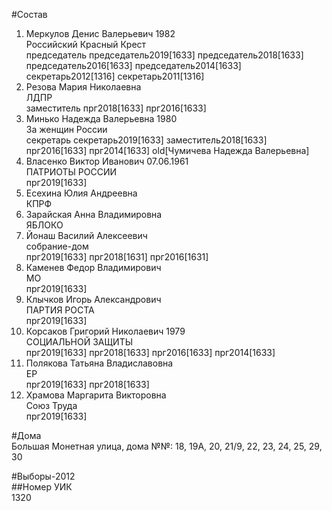 #Состав  
1. Меркулов Денис Валерьевич 1982  
    Российский Красный Крест  
    председатель председатель2019[1633] председатель2018[1633] председатель2016[1633] председатель2014[1633] секретарь2012[1316] секретарь2011[1316]  
2. Резова Мария Николаевна  
    ЛДПР  
    заместитель прг2018[1633] прг2016[1633]  
3. Минько Надежда Валерьевна 1980  
    За женщин России  
    секретарь секретарь2019[1633] заместитель2018[1633] прг2016[1633] прг2014[1633] old[Чумичева Надежда Валерьевна]  
4. Власенко Виктор Иванович 07.06.1961  
    ПАТРИОТЫ РОССИИ  
    прг2019[1633]  
5. Есехина Юлия Андреевна  
    КПРФ  
6. Зарайская Анна Владимировна  
    ЯБЛОКО  
7. Йонаш Василий Алексеевич  
    собрание-дом  
    прг2019[1633] прг2018[1631] прг2016[1631]  
8. Каменев Федор Владимирович  
    МО  
    прг2019[1633]  
9. Клычков Игорь Александрович  
    ПАРТИЯ РОСТА  
    прг2019[1633]  
10. Корсаков Григорий Николаевич 1979  
    СОЦИАЛЬНОЙ ЗАЩИТЫ  
    прг2019[1633] прг2018[1633] прг2016[1633] прг2014[1633]  
11. Полякова Татьяна Владиславовна  
    ЕР  
    прг2019[1633] прг2018[1633]  
12. Храмова Маргарита Викторовна  
    Союз Труда  
    прг2019[1633]  
  
#Дома  
Большая Монетная улица, дома №№: 18, 19А, 20, 21/9, 22, 23, 24, 25, 29, 30  
  
#Выборы-2012  
##Номер УИК  
1320  
